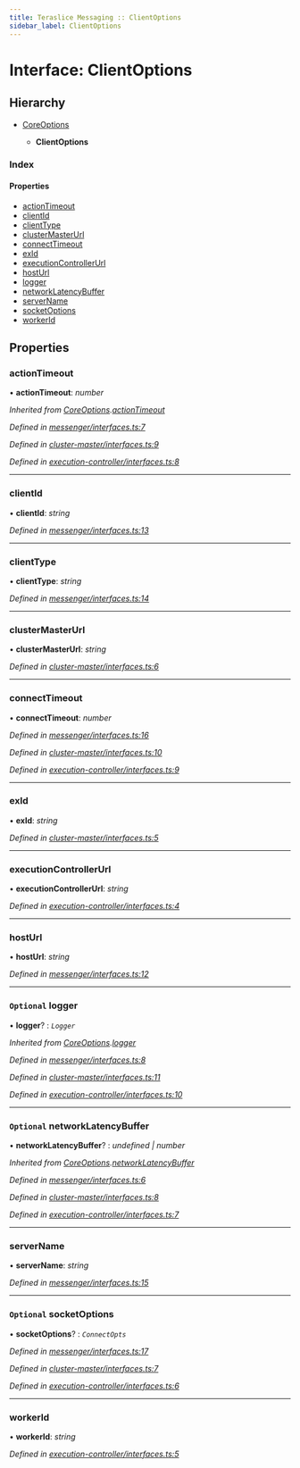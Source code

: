 ```yaml
---
title: Teraslice Messaging :: ClientOptions
sidebar_label: ClientOptions
---
```


# Interface: ClientOptions

## Hierarchy

* [CoreOptions](coreoptions.md)

  * **ClientOptions**

### Index

#### Properties

* [actionTimeout](clientoptions.md#actiontimeout)
* [clientId](clientoptions.md#clientid)
* [clientType](clientoptions.md#clienttype)
* [clusterMasterUrl](clientoptions.md#clustermasterurl)
* [connectTimeout](clientoptions.md#connecttimeout)
* [exId](clientoptions.md#exid)
* [executionControllerUrl](clientoptions.md#executioncontrollerurl)
* [hostUrl](clientoptions.md#hosturl)
* [logger](clientoptions.md#optional-logger)
* [networkLatencyBuffer](clientoptions.md#optional-networklatencybuffer)
* [serverName](clientoptions.md#servername)
* [socketOptions](clientoptions.md#optional-socketoptions)
* [workerId](clientoptions.md#workerid)

## Properties

###  actionTimeout

• **actionTimeout**: *number*

*Inherited from [CoreOptions](coreoptions.md).[actionTimeout](coreoptions.md#actiontimeout)*

*Defined in [messenger/interfaces.ts:7](https://github.com/terascope/teraslice/blob/6e018493/packages/teraslice-messaging/src/messenger/interfaces.ts#L7)*

*Defined in [cluster-master/interfaces.ts:9](https://github.com/terascope/teraslice/blob/6e018493/packages/teraslice-messaging/src/cluster-master/interfaces.ts#L9)*

*Defined in [execution-controller/interfaces.ts:8](https://github.com/terascope/teraslice/blob/6e018493/packages/teraslice-messaging/src/execution-controller/interfaces.ts#L8)*

___

###  clientId

• **clientId**: *string*

*Defined in [messenger/interfaces.ts:13](https://github.com/terascope/teraslice/blob/6e018493/packages/teraslice-messaging/src/messenger/interfaces.ts#L13)*

___

###  clientType

• **clientType**: *string*

*Defined in [messenger/interfaces.ts:14](https://github.com/terascope/teraslice/blob/6e018493/packages/teraslice-messaging/src/messenger/interfaces.ts#L14)*

___

###  clusterMasterUrl

• **clusterMasterUrl**: *string*

*Defined in [cluster-master/interfaces.ts:6](https://github.com/terascope/teraslice/blob/6e018493/packages/teraslice-messaging/src/cluster-master/interfaces.ts#L6)*

___

###  connectTimeout

• **connectTimeout**: *number*

*Defined in [messenger/interfaces.ts:16](https://github.com/terascope/teraslice/blob/6e018493/packages/teraslice-messaging/src/messenger/interfaces.ts#L16)*

*Defined in [cluster-master/interfaces.ts:10](https://github.com/terascope/teraslice/blob/6e018493/packages/teraslice-messaging/src/cluster-master/interfaces.ts#L10)*

*Defined in [execution-controller/interfaces.ts:9](https://github.com/terascope/teraslice/blob/6e018493/packages/teraslice-messaging/src/execution-controller/interfaces.ts#L9)*

___

###  exId

• **exId**: *string*

*Defined in [cluster-master/interfaces.ts:5](https://github.com/terascope/teraslice/blob/6e018493/packages/teraslice-messaging/src/cluster-master/interfaces.ts#L5)*

___

###  executionControllerUrl

• **executionControllerUrl**: *string*

*Defined in [execution-controller/interfaces.ts:4](https://github.com/terascope/teraslice/blob/6e018493/packages/teraslice-messaging/src/execution-controller/interfaces.ts#L4)*

___

###  hostUrl

• **hostUrl**: *string*

*Defined in [messenger/interfaces.ts:12](https://github.com/terascope/teraslice/blob/6e018493/packages/teraslice-messaging/src/messenger/interfaces.ts#L12)*

___

### `Optional` logger

• **logger**? : *`Logger`*

*Inherited from [CoreOptions](coreoptions.md).[logger](coreoptions.md#optional-logger)*

*Defined in [messenger/interfaces.ts:8](https://github.com/terascope/teraslice/blob/6e018493/packages/teraslice-messaging/src/messenger/interfaces.ts#L8)*

*Defined in [cluster-master/interfaces.ts:11](https://github.com/terascope/teraslice/blob/6e018493/packages/teraslice-messaging/src/cluster-master/interfaces.ts#L11)*

*Defined in [execution-controller/interfaces.ts:10](https://github.com/terascope/teraslice/blob/6e018493/packages/teraslice-messaging/src/execution-controller/interfaces.ts#L10)*

___

### `Optional` networkLatencyBuffer

• **networkLatencyBuffer**? : *undefined | number*

*Inherited from [CoreOptions](coreoptions.md).[networkLatencyBuffer](coreoptions.md#optional-networklatencybuffer)*

*Defined in [messenger/interfaces.ts:6](https://github.com/terascope/teraslice/blob/6e018493/packages/teraslice-messaging/src/messenger/interfaces.ts#L6)*

*Defined in [cluster-master/interfaces.ts:8](https://github.com/terascope/teraslice/blob/6e018493/packages/teraslice-messaging/src/cluster-master/interfaces.ts#L8)*

*Defined in [execution-controller/interfaces.ts:7](https://github.com/terascope/teraslice/blob/6e018493/packages/teraslice-messaging/src/execution-controller/interfaces.ts#L7)*

___

###  serverName

• **serverName**: *string*

*Defined in [messenger/interfaces.ts:15](https://github.com/terascope/teraslice/blob/6e018493/packages/teraslice-messaging/src/messenger/interfaces.ts#L15)*

___

### `Optional` socketOptions

• **socketOptions**? : *`ConnectOpts`*

*Defined in [messenger/interfaces.ts:17](https://github.com/terascope/teraslice/blob/6e018493/packages/teraslice-messaging/src/messenger/interfaces.ts#L17)*

*Defined in [cluster-master/interfaces.ts:7](https://github.com/terascope/teraslice/blob/6e018493/packages/teraslice-messaging/src/cluster-master/interfaces.ts#L7)*

*Defined in [execution-controller/interfaces.ts:6](https://github.com/terascope/teraslice/blob/6e018493/packages/teraslice-messaging/src/execution-controller/interfaces.ts#L6)*

___

###  workerId

• **workerId**: *string*

*Defined in [execution-controller/interfaces.ts:5](https://github.com/terascope/teraslice/blob/6e018493/packages/teraslice-messaging/src/execution-controller/interfaces.ts#L5)*
